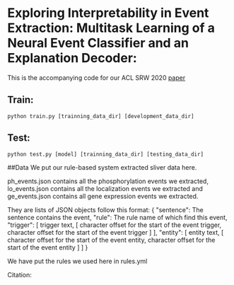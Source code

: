 # Exploring Interpretability in Event Extraction: Multitask Learning of a Neural Event Classifier and an Explanation Decoder: 

This is the accompanying code for our ACL SRW 2020 [paper]() 

## Train:

`python train.py [trainning_data_dir] [development_data_dir] `

## Test:

`python test.py [model] [trainning_data_dir] [testing_data_dir]`

##Data
We put our rule-based system extracted sliver data here.

ph_events.json contains all the phosphorylation events we extracted, lo_events.json contains all the localization events we extracted and ge_events.json contains all gene expression events we extracted.

They are lists of JSON objects follow this format:
{
    "sentence": The sentence contains the event,
    "rule": The rule name of which find this event,
    "trigger": [
      trigger text,
      [
        character offset for the start of the event trigger,
        character offset for the start of the event trigger
      ]
    ],
    "entity": [
      entity text,
      [
        character offset for the start of the event entity,
        character offset for the start of the event entity
      ]
    ]
}

We have put the rules we used here in rules.yml

Citation:
```

```
